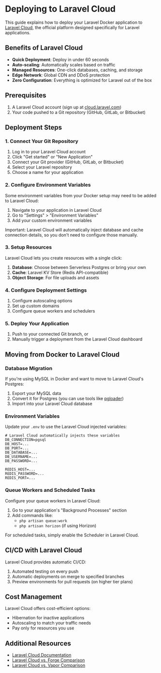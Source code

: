 # Deploying to Laravel Cloud

This guide explains how to deploy your Laravel Docker application to [Laravel Cloud](https://cloud.laravel.com/), the official platform designed specifically for Laravel applications.

## Benefits of Laravel Cloud

-   **Quick Deployment**: Deploy in under 60 seconds
-   **Auto-scaling**: Automatically scales based on traffic
-   **Managed Resources**: One-click databases, caching, and storage
-   **Edge Network**: Global CDN and DDoS protection
-   **Zero Configuration**: Everything is optimized for Laravel out of the box

## Prerequisites

1. A Laravel Cloud account (sign up at [cloud.laravel.com](https://cloud.laravel.com/))
2. Your code pushed to a Git repository (GitHub, GitLab, or Bitbucket)

## Deployment Steps

### 1. Connect Your Git Repository

1. Log in to your Laravel Cloud account
2. Click "Get started" or "New Application"
3. Connect your Git provider (GitHub, GitLab, or Bitbucket)
4. Select your Laravel repository
5. Choose a name for your application

### 2. Configure Environment Variables

Some environment variables from your Docker setup may need to be added to Laravel Cloud:

1. Navigate to your application in Laravel Cloud
2. Go to "Settings" > "Environment Variables"
3. Add your custom environment variables

Important: Laravel Cloud will automatically inject database and cache connection details, so you don't need to configure those manually.

### 3. Setup Resources

Laravel Cloud lets you create resources with a single click:

1. **Database**: Choose between Serverless Postgres or bring your own
2. **Cache**: Laravel KV Store (Redis API-compatible)
3. **Object Storage**: For file uploads and assets

### 4. Configure Deployment Settings

1. Configure autoscaling options
2. Set up custom domains
3. Configure queue workers and schedulers

### 5. Deploy Your Application

1. Push to your connected Git branch, or
2. Manually trigger a deployment from the Laravel Cloud dashboard

## Moving from Docker to Laravel Cloud

### Database Migration

If you're using MySQL in Docker and want to move to Laravel Cloud's Postgres:

1. Export your MySQL data
2. Convert it for Postgres (you can use tools like [pgloader](https://pgloader.io/))
3. Import into your Laravel Cloud database

### Environment Variables

Update your `.env` to use the Laravel Cloud injected variables:

```
# Laravel Cloud automatically injects these variables
DB_CONNECTION=pgsql
DB_HOST=...
DB_PORT=...
DB_DATABASE=...
DB_USERNAME=...
DB_PASSWORD=...

REDIS_HOST=...
REDIS_PASSWORD=...
REDIS_PORT=...
```

### Queue Workers and Scheduled Tasks

Configure your queue workers in Laravel Cloud:

1. Go to your application's "Background Processes" section
2. Add commands like:
    - `php artisan queue:work`
    - `php artisan horizon` (if using Horizon)

For scheduled tasks, simply enable the Scheduler in Laravel Cloud.

## CI/CD with Laravel Cloud

Laravel Cloud provides automatic CI/CD:

1. Automated testing on every push
2. Automatic deployments on merge to specified branches
3. Preview environments for pull requests (on higher tier plans)

## Cost Management

Laravel Cloud offers cost-efficient options:

-   Hibernation for inactive applications
-   Autoscaling to match your traffic needs
-   Pay only for resources you use

## Additional Resources

-   [Laravel Cloud Documentation](https://cloud.laravel.com/docs)
-   [Laravel Cloud vs. Forge Comparison](https://cloud.laravel.com/docs/about/cloud-vs-forge)
-   [Laravel Cloud vs. Vapor Comparison](https://cloud.laravel.com/docs/about/cloud-vs-vapor)
